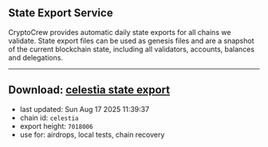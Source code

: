## State Export Service
CryptoCrew provides automatic daily state exports for all chains we validate. State export files can be used as genesis files and are a snapshot of the current blockchain state, including all validators, accounts, balances and delegations.

---
**Download: [celestia state export](https://dl-eu2.ccvalidators.com/SERVICE/celestia/celestia_export_7018006.json)**
---

- last updated: Sun Aug 17 2025 11:39:37
- chain id: `celestia`
- export height: `7018006`
- use for: airdrops, local tests, chain recovery
